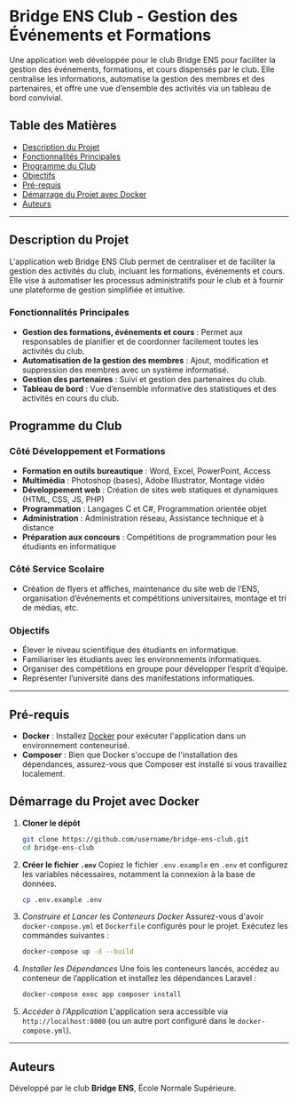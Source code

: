 # Bridge ENS Club - Gestion des Événements et Formations

Une application web développée pour le club Bridge ENS pour faciliter la gestion des événements, formations, et cours dispensés par le club. Elle centralise les informations, automatise la gestion des membres et des partenaires, et offre une vue d’ensemble des activités via un tableau de bord convivial.

## Table des Matières
- [Description du Projet](#description-du-projet)
- [Fonctionnalités Principales](#fonctionnalités-principales)
- [Programme du Club](#programme-du-club)
- [Objectifs](#objectifs)
- [Pré-requis](#pré-requis)
- [Démarrage du Projet avec Docker](#démarrage-du-projet-avec-docker)
- [Auteurs](#auteurs)

---

## Description du Projet

L'application web Bridge ENS Club permet de centraliser et de faciliter la gestion des activités du club, incluant les formations, événements et cours. Elle vise à automatiser les processus administratifs pour le club et à fournir une plateforme de gestion simplifiée et intuitive.

### Fonctionnalités Principales

- **Gestion des formations, événements et cours** : Permet aux responsables de planifier et de coordonner facilement toutes les activités du club.
- **Automatisation de la gestion des membres** : Ajout, modification et suppression des membres avec un système informatisé.
- **Gestion des partenaires** : Suivi et gestion des partenaires du club.
- **Tableau de bord** : Vue d’ensemble informative des statistiques et des activités en cours du club.

## Programme du Club

### Côté Développement et Formations
- **Formation en outils bureautique** : Word, Excel, PowerPoint, Access
- **Multimédia** : Photoshop (bases), Adobe Illustrator, Montage vidéo
- **Développement web** : Création de sites web statiques et dynamiques (HTML, CSS, JS, PHP)
- **Programmation** : Langages C et C#, Programmation orientée objet
- **Administration** : Administration réseau, Assistance technique et à distance
- **Préparation aux concours** : Compétitions de programmation pour les étudiants en informatique

### Côté Service Scolaire
- Création de flyers et affiches, maintenance du site web de l’ENS, organisation d’événements et compétitions universitaires, montage et tri de médias, etc.

### Objectifs
- Élever le niveau scientifique des étudiants en informatique.
- Familiariser les étudiants avec les environnements informatiques.
- Organiser des compétitions en groupe pour développer l’esprit d’équipe.
- Représenter l’université dans des manifestations informatiques.

---

## Pré-requis

- **Docker** : Installez [Docker](https://www.docker.com/get-started) pour exécuter l'application dans un environnement conteneurisé.
- **Composer** : Bien que Docker s'occupe de l'installation des dépendances, assurez-vous que Composer est installé si vous travaillez localement.

## Démarrage du Projet avec Docker

1. **Cloner le dépôt**
   ```bash
   git clone https://github.com/username/bridge-ens-club.git
   cd bridge-ens-club
    ```
2. **Créer le fichier `.env`**
Copiez le fichier `.env.example` en `.env` et configurez les variables nécessaires, notamment la connexion à la base de données.

    ```bash
    cp .env.example .env
    ```

3. *Construire et Lancer les Conteneurs Docker*
Assurez-vous d'avoir `docker-compose.yml` et `Dockerfile` configurés pour le projet. Exécutez les commandes suivantes :

    ```bash
    docker-compose up -d --build
    ```

4. *Installer les Dépendances*
Une fois les conteneurs lancés, accédez au conteneur de l’application et installez les dépendances Laravel :

    ```bash
    docker-compose exec app composer install
    ```

5. *Accéder à l'Application*
L'application sera accessible via `http://localhost:8000` (ou un autre port configuré dans le `docker-compose.yml`).

---

## Auteurs
Développé par le club **Bridge ENS**, École Normale Supérieure.